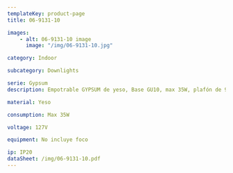```yaml
---
templateKey: product-page
title: 06-9131-10

images:
    - alt: 06-9131-10 image
      image: "/img/06-9131-10.jpg"

category: Indoor

subcategory: Downlights

serie: Gypsum
description: Empotrable GYPSUM de yeso, Base GU10, max 35W, plafón de 9-15mm, Corte 125*125mm

material: Yeso

consumption: Max 35W

voltage: 127V

equipment: No incluye foco

ip: IP20
dataSheet: /img/06-9131-10.pdf
---
```






